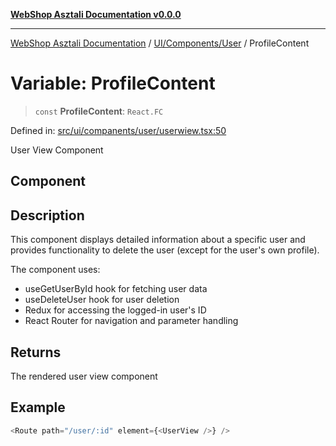 [**WebShop Asztali Documentation v0.0.0**](../../../../README.md)

***

[WebShop Asztali Documentation](../../../../modules.md) / [UI/Components/User](../README-3.md) / ProfileContent

# Variable: ProfileContent

> `const` **ProfileContent**: `React.FC`

Defined in: [src/ui/companents/user/userwiew.tsx:50](https://github.com/yourusername/webshop_asztali/blob/db527a672c3f1c86910ae6dbab32f3919e7d7093/src/ui/companents/user/userwiew.tsx#L50)

User View Component

## Component

## Description

This component displays detailed information about a specific user and provides
functionality to delete the user (except for the user's own profile).

The component uses:
- useGetUserById hook for fetching user data
- useDeleteUser hook for user deletion
- Redux for accessing the logged-in user's ID
- React Router for navigation and parameter handling

## Returns

The rendered user view component

## Example

```ts
<Route path="/user/:id" element={<UserView />} />
```
